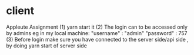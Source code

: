 # client
Appleute Assignment
(1) yarn start it
(2) The login can to be accessed only by admins eg in my local machine:
"username" : "admin"
"password" : 757
(3) Before login make sure you have connected to the server side/api side , by doing yarn start of server side 
